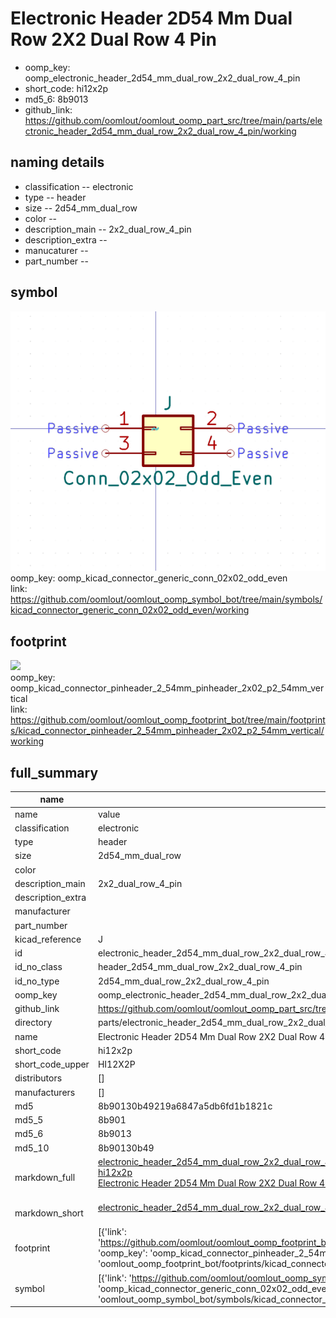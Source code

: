 # Electronic Header 2D54 Mm Dual Row 2X2 Dual Row 4 Pin

  
* oomp_key: oomp_electronic_header_2d54_mm_dual_row_2x2_dual_row_4_pin 
* short_code: hi12x2p
* md5_6: 8b9013  
* github_link: https://github.com/oomlout/oomlout_oomp_part_src/tree/main/parts/electronic_header_2d54_mm_dual_row_2x2_dual_row_4_pin/working  
## naming details
* classification -- electronic
* type -- header
* size -- 2d54_mm_dual_row
* color -- 
* description_main -- 2x2_dual_row_4_pin
* description_extra -- 
* manucaturer -- 
* part_number -- 



## symbol

![](symbol/0/working/working_600.png)  
oomp_key: oomp_kicad_connector_generic_conn_02x02_odd_even  
link: https://github.com/oomlout/oomlout_oomp_symbol_bot/tree/main/symbols/kicad_connector_generic_conn_02x02_odd_even/working  

## footprint

![](footprint/0/working/working_600.png)  
oomp_key: oomp_kicad_connector_pinheader_2_54mm_pinheader_2x02_p2_54mm_vertical  
link: https://github.com/oomlout/oomlout_oomp_footprint_bot/tree/main/footprints/kicad_connector_pinheader_2_54mm_pinheader_2x02_p2_54mm_vertical/working  

## full_summary
| name | value | 
| --- | --- | 
| name | value | 
| classification | electronic | 
| type | header | 
| size | 2d54_mm_dual_row | 
| color |  | 
| description_main | 2x2_dual_row_4_pin | 
| description_extra |  | 
| manufacturer |  | 
| part_number |  | 
| kicad_reference | J | 
| id | electronic_header_2d54_mm_dual_row_2x2_dual_row_4_pin | 
| id_no_class | header_2d54_mm_dual_row_2x2_dual_row_4_pin | 
| id_no_type | 2d54_mm_dual_row_2x2_dual_row_4_pin | 
| oomp_key | oomp_electronic_header_2d54_mm_dual_row_2x2_dual_row_4_pin | 
| github_link | https://github.com/oomlout/oomlout_oomp_part_src/tree/main/parts/electronic_header_2d54_mm_dual_row_2x2_dual_row_4_pin/working | 
| directory | parts/electronic_header_2d54_mm_dual_row_2x2_dual_row_4_pin | 
| name | Electronic Header 2D54 Mm Dual Row 2X2 Dual Row 4 Pin | 
| short_code | hi12x2p | 
| short_code_upper | HI12X2P | 
| distributors | [] | 
| manufacturers | [] | 
| md5 | 8b90130b49219a6847a5db6fd1b1821c | 
| md5_5 | 8b901 | 
| md5_6 | 8b9013 | 
| md5_10 | 8b90130b49 | 
| markdown_full | [electronic_header_2d54_mm_dual_row_2x2_dual_row_4_pin](https://github.com/oomlout/oomlout_oomp_part_src/tree/main/parts/electronic_header_2d54_mm_dual_row_2x2_dual_row_4_pin/working)<br>[hi12x2p](https://github.com/oomlout/oomlout_oomp_part_src/tree/main/parts/electronic_header_2d54_mm_dual_row_2x2_dual_row_4_pin/working)<br>[Electronic Header 2D54 Mm Dual Row 2X2 Dual Row 4 Pin](https://github.com/oomlout/oomlout_oomp_part_src/tree/main/parts/electronic_header_2d54_mm_dual_row_2x2_dual_row_4_pin/working)<br><br> | 
| markdown_short | [electronic_header_2d54_mm_dual_row_2x2_dual_row_4_pin](https://github.com/oomlout/oomlout_oomp_part_src/tree/main/parts/electronic_header_2d54_mm_dual_row_2x2_dual_row_4_pin/working)<br><br> | 
| footprint | [{'link': 'https://github.com/oomlout/oomlout_oomp_footprint_bot/tree/main/foootprntss/kicad_connector_pinheader_2_54mm_pinheader_2x02_p2_54mm_vertical', 'oomp_key': 'oomp_kicad_connector_pinheader_2_54mm_pinheader_2x02_p2_54mm_vertical', 'directory': 'oomlout_oomp_footprint_bot/footprints/kicad_connector_pinheader_2_54mm_pinheader_2x02_p2_54mm_vertical//working/working.kicad_mod'}] | 
| symbol | [{'link': 'https://github.com/oomlout/oomlout_oomp_symbol_bot/tree/main/symbols/kicad_connector_generic_conn_02x02_odd_even', 'oomp_key': 'oomp_kicad_connector_generic_conn_02x02_odd_even', 'directory': 'oomlout_oomp_symbol_bot/symbols/kicad_connector_generic_conn_02x02_odd_even//working/working.kicad_sym'}] | 
